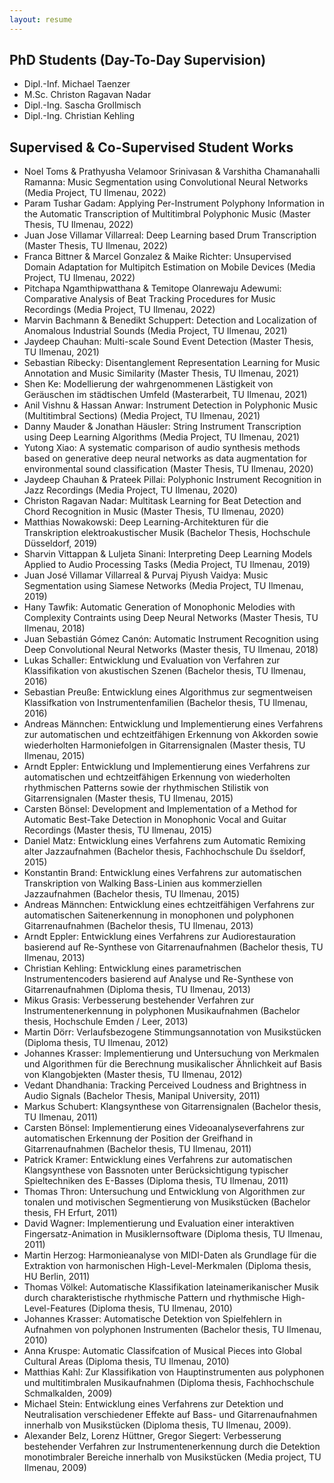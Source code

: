 ```yaml
---
layout: resume
---
```


## PhD Students (Day-To-Day Supervision)

* Dipl.-Inf. Michael Taenzer
* M.Sc. Christon Ragavan Nadar
* Dipl.-Ing. Sascha Grollmisch
* Dipl.-Ing. Christian Kehling


## Supervised & Co-Supervised Student Works

* Noel Toms & Prathyusha Velamoor Srinivasan & Varshitha Chamanahalli Ramanna: Music Segmentation using Convolutional Neural Networks (Media Project, TU Ilmenau, 2022)
* Param Tushar Gadam: Applying Per-Instrument Polyphony Information in the Automatic Transcription of Multitimbral Polyphonic Music (Master Thesis, TU Ilmenau, 2022)
* Juan Jose Villamar Villarreal: Deep Learning based Drum Transcription (Master Thesis, TU Ilmenau, 2022)
* Franca Bittner & Marcel Gonzalez & Maike Richter: Unsupervised Domain Adaptation for Multipitch Estimation on Mobile Devices (Media Project, TU Ilmenau, 2022)
* Pitchapa Ngamthipwatthana & Temitope Olanrewaju Adewumi: Comparative Analysis of Beat Tracking Procedures for Music Recordings (Media Project, TU Ilmenau, 2022)
* Marvin Bachmann & Benedikt Schuppert: Detection and Localization of Anomalous Industrial Sounds (Media Project, TU Ilmenau, 2021)
* Jaydeep Chauhan: Multi-scale Sound Event Detection (Master Thesis, TU Ilmenau, 2021)
* Sebastian Ribecky: Disentanglement Representation Learning for Music Annotation and Music Similarity (Master Thesis, TU Ilmenau, 2021)
* Shen Ke: Modellierung der wahrgenommenen Lästigkeit von Geräuschen im städtischen Umfeld (Masterarbeit, TU Ilmenau, 2021)
* Anil Vishnu & Hassan Anwar: Instrument Detection in Polyphonic Music (Multitimbral Sections) (Media Project, TU Ilmenau, 2021)
* Danny Mauder & Jonathan Häusler: String Instrument Transcription using Deep Learning Algorithms (Media Project, TU Ilmenau, 2021)
* Yutong Xiao: A systematic comparison of audio synthesis methods based on generative deep neural networks as data augmentation for environmental sound classification (Master Thesis, TU Ilmenau, 2020)
* Jaydeep Chauhan & Prateek Pillai: Polyphonic Instrument Recognition in Jazz Recordings (Media Project, TU Ilmenau, 2020)
* Christon Ragavan Nadar: Multitask Learning for Beat Detection and Chord Recognition in Music (Master Thesis, TU Ilmenau, 2020)
* Matthias Nowakowski: Deep Learning-Architekturen für die Transkription elektroakustischer Musik (Bachelor Thesis, Hochschule Düsseldorf, 2019)
* Sharvin Vittappan & Luljeta Sinani: Interpreting Deep Learning Models Applied to Audio Processing Tasks (Media Project, TU Ilmenau, 2019)
* Juan José Villamar Villarreal & Purvaj Piyush Vaidya: Music Segmentation using Siamese Networks (Media Project, TU Ilmenau, 2019)
* Hany Tawfik: Automatic Generation of Monophonic Melodies with Complexity Contraints using Deep Neural Networks (Master Thesis, TU Ilmenau, 2018)
* Juan Sebastián Gómez Canón: Automatic Instrument Recognition using Deep Convolutional Neural Networks (Master thesis, TU Ilmenau, 2018)
* Lukas Schaller: Entwicklung und Evaluation von Verfahren zur Klassifikation von akustischen Szenen (Bachelor thesis, TU Ilmenau, 2016)
* Sebastian Preuße: Entwicklung eines Algorithmus zur segmentweisen Klassifkation von Instrumentenfamilien (Bachelor thesis, TU Ilmenau, 2016)
* Andreas Männchen: Entwicklung und Implementierung eines Verfahrens zur automatischen und echtzeitfähigen Erkennung von Akkorden sowie wiederholten Harmoniefolgen in Gitarrensignalen (Master thesis, TU Ilmenau, 2015)
* Arndt Eppler: Entwicklung und Implementierung eines Verfahrens zur automatischen und echtzeitfähigen Erkennung von wiederholten rhythmischen Patterns sowie der rhythmischen Stilistik von Gitarrensignalen (Master thesis, TU Ilmenau, 2015)
* Carsten Bönsel: Development and Implementation of a Method for Automatic Best-Take Detection in Monophonic Vocal and Guitar Recordings (Master thesis, TU Ilmenau, 2015)
* Daniel Matz: Entwicklung eines Verfahrens zum Automatic Remixing alter Jazzaufnahmen (Bachelor thesis, Fachhochschule Du ̈sseldorf, 2015)
* Konstantin Brand: Entwicklung eines Verfahrens zur automatischen Transkription von Walking Bass-Linien aus kommerziellen Jazzaufnahmen (Bachelor thesis, TU Ilmenau, 2015)
* Andreas Männchen: Entwicklung eines echtzeitfähigen Verfahrens zur automatischen Saitenerkennung in monophonen und polyphonen Gitarrenaufnahmen (Bachelor thesis, TU Ilmenau, 2013)
* Arndt Eppler: Entwicklung eines Verfahrens zur Audiorestauration basierend auf Re-Synthese von Gitarrenaufnahmen (Bachelor thesis, TU Ilmenau, 2013)
* Christian Kehling: Entwicklung eines parametrischen Instrumentencoders basierend auf Analyse und Re-Synthese von Gitarrenaufnahmen (Diploma thesis, TU Ilmenau, 2013)
* Mikus Grasis: Verbesserung bestehender Verfahren zur Instrumentenerkennung in polyphonen Musikaufnahmen (Bachelor thesis, Hochschule Emden / Leer, 2013)
* Martin Dörr: Verlaufsbezogene Stimmungsannotation von Musikstücken (Diploma thesis, TU Ilmenau, 2012)
* Johannes Krasser: Implementierung und Untersuchung von Merkmalen und Algorithmen für die Berechnung musikalischer Ähnlichkeit auf Basis von Klangobjekten (Master thesis, TU Ilmenau, 2012)
* Vedant Dhandhania: Tracking Perceived Loudness and Brightness in Audio Signals (Bachelor Thesis,
Manipal University, 2011)
* Markus Schubert: Klangsynthese von Gitarrensignalen (Bachelor thesis, TU Ilmenau, 2011)
* Carsten Bönsel: Implementierung eines Videoanalyseverfahrens zur automatischen Erkennung der Position der Greifhand in Gitarrenaufnahmen (Bachelor thesis, TU Ilmenau, 2011)
* Patrick Kramer: Entwicklung eines Verfahrens zur automatischen Klangsynthese von Bassnoten unter Berücksichtigung typischer Spieltechniken des E-Basses (Diploma thesis, TU Ilmenau, 2011)
* Thomas Thron: Untersuchung und Entwicklung von Algorithmen zur tonalen und motivischen Segmentierung von Musikstücken (Bachelor thesis, FH Erfurt, 2011)
* David Wagner: Implementierung und Evaluation einer interaktiven Fingersatz-Animation in Musiklernsoftware (Diploma thesis, TU Ilmenau, 2011)
* Martin Herzog: Harmonieanalyse von MIDI-Daten als Grundlage für die Extraktion von harmonischen High-Level-Merkmalen (Diploma thesis, HU Berlin, 2011)
* Thomas Völkel: Automatische Klassifikation lateinamerikanischer Musik durch charakteristische rhythmische Pattern und rhythmische High-Level-Features (Diploma thesis, TU Ilmenau, 2010)
* Johannes Krasser: Automatische Detektion von Spielfehlern in Aufnahmen von polyphonen Instrumenten (Bachelor thesis, TU Ilmenau, 2010)
* Anna Kruspe: Automatic Classifcation of Musical Pieces into Global Cultural Areas (Diploma thesis, TU Ilmenau, 2010)
* Matthias Kahl: Zur Klassifikation von Hauptinstrumenten aus polyphonen und multitimbralen Musikaufnahmen (Diploma thesis, Fachhochschule Schmalkalden, 2009)
* Michael Stein: Entwicklung eines Verfahrens zur Detektion und Neutralisation verschiedener Effekte auf Bass- und Gitarrenaufnahmen innerhalb von Musikstücken (Diploma thesis, TU Ilmenau, 2009).
* Alexander Belz, Lorenz Hüttner, Gregor Siegert: Verbesserung bestehender Verfahren zur Instrumentenerkennung durch die Detektion monotimbraler Bereiche innerhalb von Musikstücken (Media project, TU Ilmenau, 2009)



<!-- ### Footer

Last updated: Nov 2020 -->

